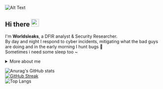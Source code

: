 ![Alt Text](https://media0.giphy.com/media/v1.Y2lkPTc5MGI3NjExYXBkdjduY3JyeXV5czVka2M2N3Z4a3AzcmRod2tsODVtdnI4enZ5NiZlcD12MV9pbnRlcm5hbF9naWZfYnlfaWQmY3Q9Zw/5zoHyCdbtm8feNkIxJ/giphy.webp)

<h2 align="left">
  Hi there
  <img src="https://media.giphy.com/media/hvRJCLFzcasrR4ia7z/giphy.gif" width="25px"/>
</h2>

I'm **Worldsleaks**, a DFIR analyst & Security Researcher. <br>
By day and night I respond to cyber incidents, mitigating what the bad guys are doing and in the early morning I hunt bugs 🗿 <br>
Sometimes i need some sleep too ~


<details>
  <summary>More about me</summary>

- **Name**: Worldsleaks
- **From**: Spain
- **Incident Response** | **Digital Forensics Analyst** | **Security Researcher**
- Improving knowledge in **Web Application Security** 
- Contact me on [Twitter](https://x.com/worldsleaks).

</details>

![Anurag's GitHub stats](https://github-readme-stats.vercel.app/api?username=worldsleaks&theme=dark&show_icons=true) <br>
[![GitHub Streak](https://streak-stats.demolab.com?user=Worldsleaks&theme=dark)](https://git.io/streak-stats) <br>
![Top Langs](https://github-readme-stats.vercel.app/api/top-langs/?username=worldsleaks&size_weight=0.5&count_weight=0.5&theme=dark)
